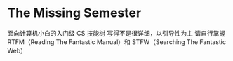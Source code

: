 # The Missing Semester

面向计算机小白的入门级 CS 技能树
写得不是很详细，以引导性为主
请自行掌握 RTFM（Reading The Fantastic Manual）和 STFW（Searching The Fantastic Web）
